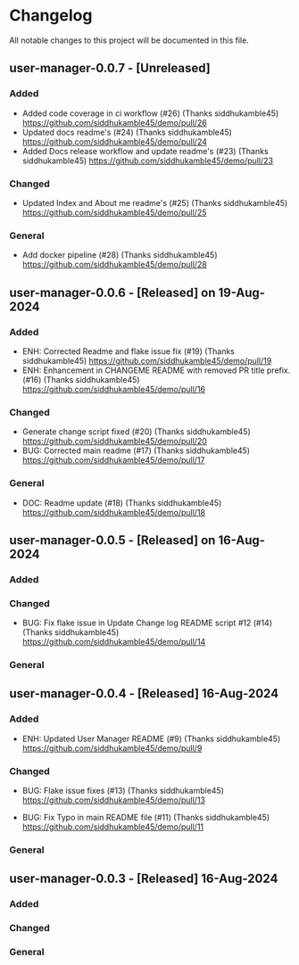 # Changelog

All notable changes to this project will be documented in this file.

## user-manager-0.0.7 - [Unreleased]

### Added
-  Added code coverage in ci workflow (#26) (Thanks siddhukamble45) https://github.com/siddhukamble45/demo/pull/26
-  Updated docs readme's (#24) (Thanks siddhukamble45) https://github.com/siddhukamble45/demo/pull/24
-  Added Docs release workflow and update readme's (#23) (Thanks siddhukamble45) https://github.com/siddhukamble45/demo/pull/23

### Changed
-  Updated Index and About me readme's (#25) (Thanks siddhukamble45) https://github.com/siddhukamble45/demo/pull/25

### General
- Add docker pipeline (#28) (Thanks siddhukamble45) https://github.com/siddhukamble45/demo/pull/28


## user-manager-0.0.6 - [Released] on 19-Aug-2024

### Added
- ENH: Corrected Readme and flake issue fix (#19) (Thanks siddhukamble45) https://github.com/siddhukamble45/demo/pull/19
- ENH: Enhancement in CHANGEME README with removed PR title prefix. (#16) (Thanks siddhukamble45) https://github.com/siddhukamble45/demo/pull/16

### Changed
-  Generate change script fixed (#20) (Thanks siddhukamble45) https://github.com/siddhukamble45/demo/pull/20
- BUG: Corrected main readme (#17) (Thanks siddhukamble45) https://github.com/siddhukamble45/demo/pull/17

### General
- DOC: Readme update (#18) (Thanks siddhukamble45) https://github.com/siddhukamble45/demo/pull/18


## user-manager-0.0.5 - [Released] on 16-Aug-2024

### Added

### Changed
- BUG: Fix flake issue in Update Change log README script #12 (#14) (Thanks siddhukamble45) https://github.com/siddhukamble45/demo/pull/14


### General

## user-manager-0.0.4 - [Released] 16-Aug-2024

### Added
- ENH: Updated User Manager README (#9) (Thanks siddhukamble45) https://github.com/siddhukamble45/demo/pull/9

### Changed
- BUG: Flake issue fixes (#13) (Thanks siddhukamble45) https://github.com/siddhukamble45/demo/pull/13

- BUG: Fix Typo in main README file (#11) (Thanks siddhukamble45) https://github.com/siddhukamble45/demo/pull/11

### General

## user-manager-0.0.3 - [Released] 16-Aug-2024

### Added

### Changed

### General


